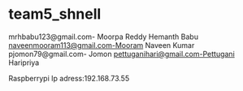# team5_shnell

mrhbabu123@gmail.com- Moorpa Reddy Hemanth Babu
naveenmooram113@gmail.com-Mooram Naveen Kumar
pjomon79@gmail.com- Jomon 
pettuganihari@gmail.com-Pettugani Haripriya 



Raspberrypi Ip adress:192.168.73.55
